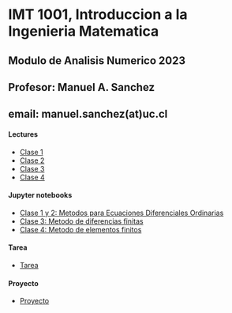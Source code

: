 # IMT 1001, Introduccion a la Ingenieria Matematica
## Modulo de Analisis Numerico 2023
## Profesor: Manuel A. Sanchez
## email: manuel.sanchez(at)uc.cl


#### Lectures
- [Clase 1](IMT1001_NA_clase1_v2.pdf)
- [Clase 2](IMT1001_NA_clase2.pdf)
- [Clase 3](IMT1001_clase3.pdf)
- [Clase 4](IMT1001_NA_clase4.pdf)

#### Jupyter notebooks
- [Clase 1 y 2: Metodos para Ecuaciones Diferenciales Ordinarias](IMT1001/IMT_1001_clase1.slides.html)
- [Clase 3: Metodo de diferencias finitas](IMT1001/IMT_1001_clase3.slides.html)
- [Clase 4: Metodo de elementos finitos]()

#### Tarea
- [Tarea]() 

#### Proyecto
- [Proyecto]()


